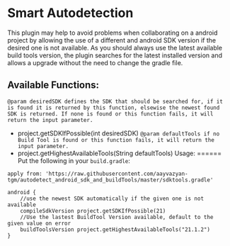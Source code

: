 # Smart Autodetection
This plugin may help to avoid problems when collaborating on a android project by allowing the use of a different and android SDK version if the desired one is not available.
As you should always use the latest available build tools version, the plugin searches for the latest installed version and allows a upgrade without the need to change the gradle file.

Available Functions:
--------------------

```@param desiredSDK defines the SDK that should be searched for, if it is found it is returned by this function, elsewise the newest found SDK is returned. If none is found or this function fails, it will return the input parameter.```
* project.getSDKIfPossible(int desiredSDK)
```@param defaultTools if no Build Tool is found or this function fails, it will return the input parameter.```
* project.getHighestAvailableTools(String defaultTools)
Usage:
======
Put the following in your ```build.gradle```:
```
apply from: 'https://raw.githubusercontent.com/aayvazyan-tgm/autodetect_android_sdk_and_buildTools/master/sdktools.gradle'

android {
    //use the newest SDK automatically if the given one is not available
    compileSdkVersion project.getSDKIfPossible(21)
    //Use the lastest BuildTool Version available, default to the given value on error
    buildToolsVersion project.getHighestAvailableTools("21.1.2")
}
```
